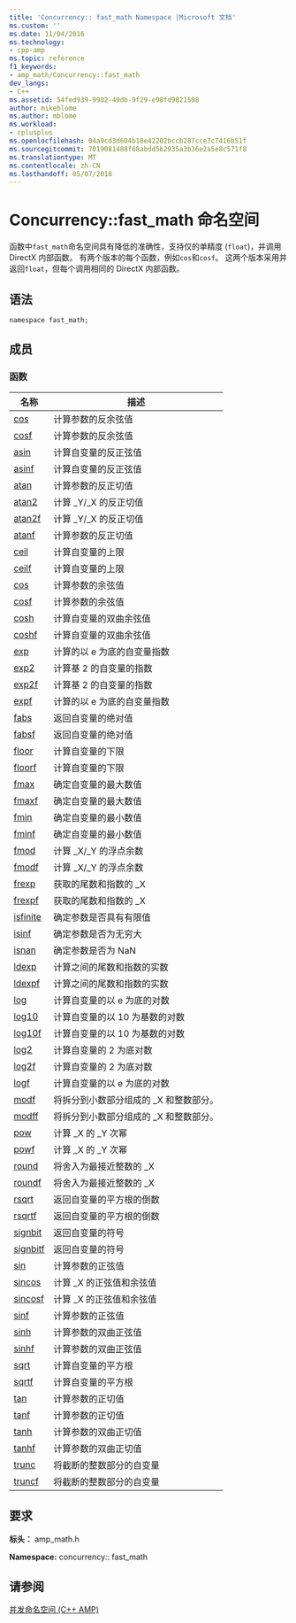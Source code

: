 ```yaml
---
title: 'Concurrency:: fast_math Namespace |Microsoft 文档'
ms.custom: ''
ms.date: 11/04/2016
ms.technology:
- cpp-amp
ms.topic: reference
f1_keywords:
- amp_math/Concurrency::fast_math
dev_langs:
- C++
ms.assetid: 54fed939-9902-49db-9f29-e98fd9821508
author: mikeblome
ms.author: mblome
ms.workload:
- cplusplus
ms.openlocfilehash: 04a9cd3d604b18e42202bccb287cce7c7416b51f
ms.sourcegitcommit: 7019081488f68abdd5b2935a3b36e2a5e8c571f8
ms.translationtype: MT
ms.contentlocale: zh-CN
ms.lasthandoff: 05/07/2018
---
```

# <a name="concurrencyfastmath-namespace"></a>Concurrency::fast_math 命名空间
函数中`fast_math`命名空间具有降低的准确性，支持仅的单精度 (`float`)，并调用 DirectX 内部函数。 有两个版本的每个函数，例如`cos`和`cosf`。 这两个版本采用并返回`float`，但每个调用相同的 DirectX 内部函数。  
  
## <a name="syntax"></a>语法  
  
```  
namespace fast_math;  
```  
  
## <a name="members"></a>成员  
  
### <a name="functions"></a>函数  
  
|名称|描述|  
|----------|-----------------|  
|[cos](concurrency-fast-math-namespace-functions.md#cos)|计算参数的反余弦值|  
|[cosf](concurrency-fast-math-namespace-functions.md#cosf)|计算参数的反余弦值|  
|[asin](concurrency-fast-math-namespace-functions.md#asin)|计算自变量的反正弦值|  
|[asinf](concurrency-fast-math-namespace-functions.md#asinf)|计算自变量的反正弦值|  
|[atan](concurrency-fast-math-namespace-functions.md#atan)|计算参数的反正切值|  
|[atan2](concurrency-fast-math-namespace-functions.md#atan2)|计算 _Y/_X 的反正切值|  
|[atan2f](concurrency-fast-math-namespace-functions.md#atan2f)|计算 _Y/_X 的反正切值|  
|[atanf](concurrency-fast-math-namespace-functions.md#atanf)|计算参数的反正切值|  
|[ceil](concurrency-fast-math-namespace-functions.md#ceil)|计算自变量的上限|  
|[ceilf](concurrency-fast-math-namespace-functions.md#ceilf)|计算自变量的上限|  
|[cos](concurrency-fast-math-namespace-functions.md#cos)|计算参数的余弦值|  
|[cosf](concurrency-fast-math-namespace-functions.md#cosf)|计算参数的余弦值|  
|[cosh](concurrency-fast-math-namespace-functions.md#cosh)|计算自变量的双曲余弦值|  
|[coshf](concurrency-fast-math-namespace-functions.md#coshf)|计算自变量的双曲余弦值|  
|[exp](concurrency-fast-math-namespace-functions.md#exp)|计算的以 e 为底的自变量指数|  
|[exp2](concurrency-fast-math-namespace-functions.md#exp2)|计算基 2 的自变量的指数|  
|[exp2f](concurrency-fast-math-namespace-functions.md#exp2f)|计算基 2 的自变量的指数|  
|[expf](concurrency-fast-math-namespace-functions.md#expf)|计算的以 e 为底的自变量指数|  
|[fabs](concurrency-fast-math-namespace-functions.md#fabs)|返回自变量的绝对值|  
|[fabsf](concurrency-fast-math-namespace-functions.md#fabsf)|返回自变量的绝对值|  
|[floor](concurrency-fast-math-namespace-functions.md#floor)|计算自变量的下限|  
|[floorf](concurrency-fast-math-namespace-functions.md#floorf)|计算自变量的下限|  
|[fmax](concurrency-fast-math-namespace-functions.md#fmax)|确定自变量的最大数值|  
|[fmaxf](concurrency-fast-math-namespace-functions.md#fmaxf)|确定自变量的最大数值|  
|[fmin](concurrency-fast-math-namespace-functions.md#fmin)|确定自变量的最小数值|  
|[fminf](concurrency-fast-math-namespace-functions.md#fminf)|确定自变量的最小数值|  
|[fmod](concurrency-fast-math-namespace-functions.md#fmod)|计算 _X/_Y 的浮点余数|  
|[fmodf](concurrency-fast-math-namespace-functions.md#fmodf)|计算 _X/_Y 的浮点余数|  
|[frexp](concurrency-fast-math-namespace-functions.md#frexp)|获取的尾数和指数的 _X|  
|[frexpf](concurrency-fast-math-namespace-functions.md#frexpf)|获取的尾数和指数的 _X|  
|[isfinite](concurrency-fast-math-namespace-functions.md#isfinite)|确定参数是否具有有限值|  
|[isinf](concurrency-fast-math-namespace-functions.md#isinf)|确定参数是否为无穷大|  
|[isnan](concurrency-fast-math-namespace-functions.md#isnan)|确定参数是否为 NaN|  
|[ldexp](concurrency-fast-math-namespace-functions.md#ldexp)|计算之间的尾数和指数的实数|  
|[ldexpf](concurrency-fast-math-namespace-functions.md#ldexpf)|计算之间的尾数和指数的实数|  
|[log](concurrency-fast-math-namespace-functions.md#log)|计算自变量的以 e 为底的对数|  
|[log10](concurrency-fast-math-namespace-functions.md#log10)|计算自变量的以 10 为基数的对数|  
|[log10f](concurrency-fast-math-namespace-functions.md#log10f)|计算自变量的以 10 为基数的对数|  
|[log2](concurrency-fast-math-namespace-functions.md#log2)|计算自变量的 2 为底对数|  
|[log2f](concurrency-fast-math-namespace-functions.md#log2f)|计算自变量的 2 为底对数|  
|[logf](concurrency-fast-math-namespace-functions.md#logf)|计算自变量的以 e 为底的对数|  
|[modf](concurrency-fast-math-namespace-functions.md#modf)|将拆分到小数部分组成的 _X 和整数部分。|  
|[modff](concurrency-fast-math-namespace-functions.md#modff)|将拆分到小数部分组成的 _X 和整数部分。|  
|[pow](concurrency-fast-math-namespace-functions.md#pow)|计算 _X 的 _Y 次幂|  
|[powf](concurrency-fast-math-namespace-functions.md#powf)|计算 _X 的 _Y 次幂|  
|[round](concurrency-fast-math-namespace-functions.md#round)|将舍入为最接近整数的 _X|  
|[roundf](concurrency-fast-math-namespace-functions.md#roundf)|将舍入为最接近整数的 _X|  
|[rsqrt](concurrency-fast-math-namespace-functions.md#rsqrt)|返回自变量的平方根的倒数|  
|[rsqrtf](concurrency-fast-math-namespace-functions.md#rsqrtf)|返回自变量的平方根的倒数|  
|[signbit](concurrency-fast-math-namespace-functions.md#signbit)|返回自变量的符号|  
|[signbitf](concurrency-fast-math-namespace-functions.md#signbitf)|返回自变量的符号|  
|[sin](concurrency-fast-math-namespace-functions.md#sin)|计算参数的正弦值|  
|[sincos](concurrency-fast-math-namespace-functions.md#sincos)|计算 _X 的正弦值和余弦值|  
|[sincosf](concurrency-fast-math-namespace-functions.md#sincosf)|计算 _X 的正弦值和余弦值|  
|[sinf](concurrency-fast-math-namespace-functions.md#sinf)|计算参数的正弦值|  
|[sinh](concurrency-fast-math-namespace-functions.md#sinh)|计算参数的双曲正弦值|  
|[sinhf](concurrency-fast-math-namespace-functions.md#sinhf)|计算参数的双曲正弦值|  
|[sqrt](concurrency-fast-math-namespace-functions.md#sqrt)|计算自变量的平方根|  
|[sqrtf](concurrency-fast-math-namespace-functions.md#sqrtf)|计算自变量的平方根|  
|[tan](concurrency-fast-math-namespace-functions.md#tan)|计算参数的正切值|  
|[tanf](concurrency-fast-math-namespace-functions.md#tanf)|计算参数的正切值|  
|[tanh](concurrency-fast-math-namespace-functions.md#tanh)|计算参数的双曲正切值|  
|[tanhf](concurrency-fast-math-namespace-functions.md#tanhf)|计算参数的双曲正切值|  
|[trunc](concurrency-fast-math-namespace-functions.md#trunc)|将截断的整数部分的自变量|  
|[truncf](concurrency-fast-math-namespace-functions.md#truncf)|将截断的整数部分的自变量|  

## <a name="requirements"></a>要求  
 **标头：** amp_math.h  
  
 **Namespace:** concurrency:: fast_math  
  
## <a name="see-also"></a>请参阅  
 [并发命名空间 (C++ AMP)](concurrency-namespace-cpp-amp.md)
